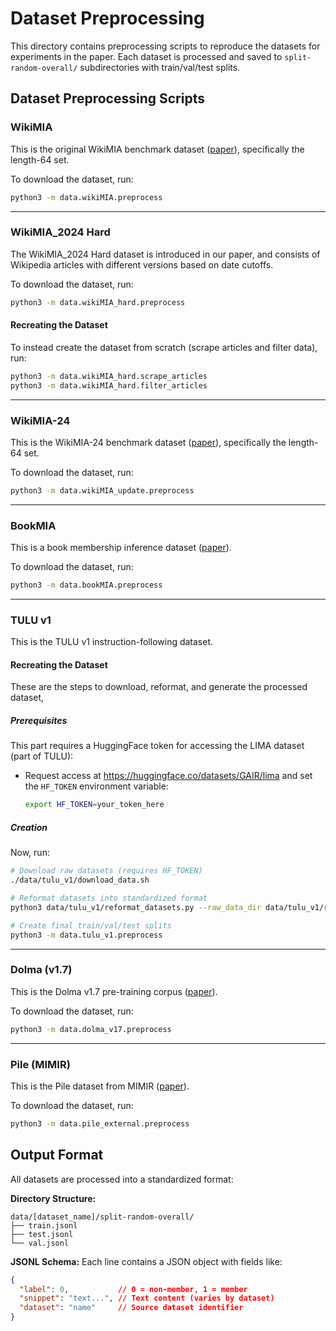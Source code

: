 # Dataset Preprocessing

This directory contains preprocessing scripts to reproduce the datasets for experiments in the paper. Each dataset is processed and saved to `split-random-overall/` subdirectories with train/val/test splits.

## Dataset Preprocessing Scripts

### WikiMIA
This is the original WikiMIA benchmark dataset ([paper](https://arxiv.org/abs/2310.16789)), specifically the length-64 set. 

To download the dataset, run:
```bash
python3 -m data.wikiMIA.preprocess
```

---

### WikiMIA_2024 Hard
The WikiMIA_2024 Hard dataset is introduced in our paper, and consists of Wikipedia articles with different versions based on date cutoffs.

To download the dataset, run:
```bash
python3 -m data.wikiMIA_hard.preprocess
```

#### Recreating the Dataset
To instead create the dataset from scratch (scrape articles and filter data), run:
```bash
python3 -m data.wikiMIA_hard.scrape_articles
python3 -m data.wikiMIA_hard.filter_articles
```

---

### WikiMIA-24
This is the WikiMIA-24 benchmark dataset ([paper](https://arxiv.org/abs/2408.08661)), specifically the length-64 set.

To download the dataset, run:
```bash
python3 -m data.wikiMIA_update.preprocess
```

---

### BookMIA
This is a book membership inference dataset ([paper](https://arxiv.org/abs/2310.16789)).

To download the dataset, run:
```bash
python3 -m data.bookMIA.preprocess
```

---

### TULU v1
This is the TULU v1 instruction-following dataset.

#### Recreating the Dataset
These are the steps to download, reformat, and generate the processed dataset,

##### Prerequisites

This part requires a HuggingFace token for accessing the LIMA dataset (part of TULU):
- Request access at https://huggingface.co/datasets/GAIR/lima and set the `HF_TOKEN` environment variable:
  ```bash
  export HF_TOKEN=your_token_here
  ```
##### Creation

Now, run:
```bash
# Download raw datasets (requires HF_TOKEN)
./data/tulu_v1/download_data.sh

# Reformat datasets into standardized format
python3 data/tulu_v1/reformat_datasets.py --raw_data_dir data/tulu_v1/raw_train/ --output_dir data/tulu_v1/processed/ --dataset tulu_v1

# Create final train/val/test splits
python3 -m data.tulu_v1.preprocess
```

---

### Dolma (v1.7)
This is the Dolma v1.7 pre-training corpus ([paper](https://arxiv.org/abs/2402.00159)).

To download the dataset, run:
```bash
python3 -m data.dolma_v17.preprocess
```

---

### Pile (MIMIR)
This is the Pile dataset from MIMIR ([paper](https://arxiv.org/abs/2402.07841)).

To download the dataset, run:
```bash
python3 -m data.pile_external.preprocess
```

## Output Format

All datasets are processed into a standardized format:

**Directory Structure:**
```
data/[dataset_name]/split-random-overall/
├── train.jsonl
├── test.jsonl  
└── val.jsonl
```

**JSONL Schema:**
Each line contains a JSON object with fields like:
```json
{
  "label": 0,           // 0 = non-member, 1 = member
  "snippet": "text...", // Text content (varies by dataset)
  "dataset": "name"     // Source dataset identifier
}
```

